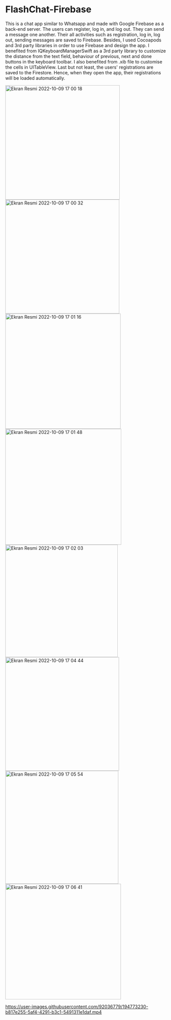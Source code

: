# FlashChat-Firebase

This is a chat app similar to Whatsapp and made with Google Firebase as a back-end server. The users can register, log in, and log out. They can send a message one another. Their all activities such as registration, log in, log out, sending messages are saved to Firebase. Besides, I used Cocoapods and 3rd party libraries in order to use Firebase and design the app. I benefited from IQKeyboardManagerSwift as a 3rd party library to customize the distance from the text field, behaviour of previous, next and done buttons in the keyboard toolbar. I also benefited from .xib file to customise the cells in UITableView. Last but not least, the users' registrations are saved to the Firestore. Hence, when they open the app, their registrations will be loaded automatically.

<img width="357" alt="Ekran Resmi 2022-10-09 17 00 18" src="https://user-images.githubusercontent.com/92036779/194772562-e46c7039-9ec9-41bc-9856-2fc89e5877e8.png">
<img width="356" alt="Ekran Resmi 2022-10-09 17 00 32" src="https://user-images.githubusercontent.com/92036779/194772569-fee358f3-6536-4767-b945-f457365a48ae.png">
<img width="360" alt="Ekran Resmi 2022-10-09 17 01 16" src="https://user-images.githubusercontent.com/92036779/194772586-f7c749c3-29f1-4675-a879-5969380d3658.png">
<img width="362" alt="Ekran Resmi 2022-10-09 17 01 48" src="https://user-images.githubusercontent.com/92036779/194772588-3a221f60-b6b9-4c5c-973e-6a9bf09bacd4.png">
<img width="351" alt="Ekran Resmi 2022-10-09 17 02 03" src="https://user-images.githubusercontent.com/92036779/194772589-92663cdb-19d0-4d03-ac3b-a6f2942721d9.png">
<img width="355" alt="Ekran Resmi 2022-10-09 17 04 44" src="https://user-images.githubusercontent.com/92036779/194772592-32a9cb96-aa18-4137-9e54-3e879beb93b3.png">
<img width="353" alt="Ekran Resmi 2022-10-09 17 05 54" src="https://user-images.githubusercontent.com/92036779/194772619-b1d7659e-9c2d-412d-bcbe-4a4e1869bd28.png">
<img width="361" alt="Ekran Resmi 2022-10-09 17 06 41" src="https://user-images.githubusercontent.com/92036779/194772611-153bc6de-75d9-4afd-a0bf-df1e76f151dc.png">


https://user-images.githubusercontent.com/92036779/194773230-b817e255-5af4-4291-b3c1-5491311e1daf.mp4

